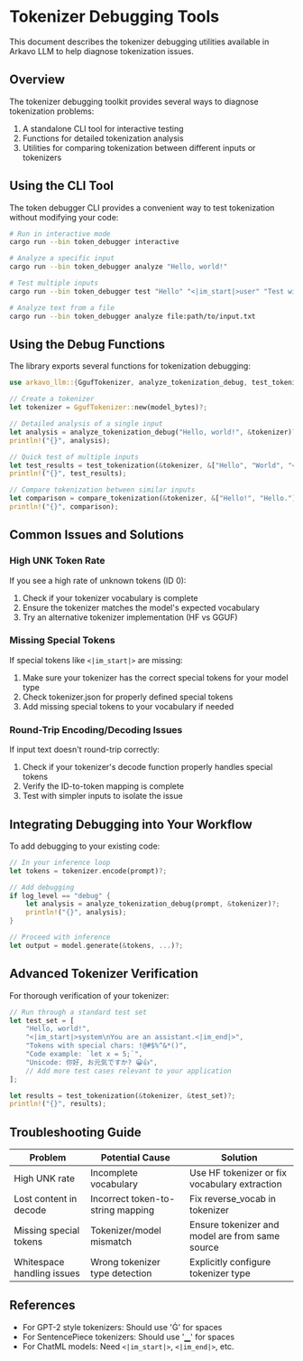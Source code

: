 # Tokenizer Debugging Tools

This document describes the tokenizer debugging utilities available in Arkavo LLM to help diagnose tokenization issues.

## Overview

The tokenizer debugging toolkit provides several ways to diagnose tokenization problems:

1. A standalone CLI tool for interactive testing
2. Functions for detailed tokenization analysis
3. Utilities for comparing tokenization between different inputs or tokenizers

## Using the CLI Tool

The token debugger CLI provides a convenient way to test tokenization without modifying your code:

```bash
# Run in interactive mode
cargo run --bin token_debugger interactive

# Analyze a specific input
cargo run --bin token_debugger analyze "Hello, world!"

# Test multiple inputs
cargo run --bin token_debugger test "Hello" "<|im_start|>user" "Test with special chars: !@#$%"

# Analyze text from a file
cargo run --bin token_debugger analyze file:path/to/input.txt
```

## Using the Debug Functions

The library exports several functions for tokenization debugging:

```rust
use arkavo_llm::{GgufTokenizer, analyze_tokenization_debug, test_tokenization, compare_tokenization};

// Create a tokenizer
let tokenizer = GgufTokenizer::new(model_bytes)?;

// Detailed analysis of a single input
let analysis = analyze_tokenization_debug("Hello, world!", &tokenizer)?;
println!("{}", analysis);

// Quick test of multiple inputs
let test_results = test_tokenization(&tokenizer, &["Hello", "World", "<|im_start|>"])?;
println!("{}", test_results);

// Compare tokenization between similar inputs
let comparison = compare_tokenization(&tokenizer, &["Hello!", "Hello."])?;
println!("{}", comparison);
```

## Common Issues and Solutions

### High UNK Token Rate

If you see a high rate of unknown tokens (ID 0):

1. Check if your tokenizer vocabulary is complete
2. Ensure the tokenizer matches the model's expected vocabulary
3. Try an alternative tokenizer implementation (HF vs GGUF)

### Missing Special Tokens

If special tokens like `<|im_start|>` are missing:

1. Make sure your tokenizer has the correct special tokens for your model type
2. Check tokenizer.json for properly defined special tokens
3. Add missing special tokens to your vocabulary if needed

### Round-Trip Encoding/Decoding Issues

If input text doesn't round-trip correctly:

1. Check if your tokenizer's decode function properly handles special tokens
2. Verify the ID-to-token mapping is complete
3. Test with simpler inputs to isolate the issue

## Integrating Debugging into Your Workflow

To add debugging to your existing code:

```rust
// In your inference loop
let tokens = tokenizer.encode(prompt)?;

// Add debugging
if log_level == "debug" {
    let analysis = analyze_tokenization_debug(prompt, &tokenizer)?;
    println!("{}", analysis);
}

// Proceed with inference
let output = model.generate(&tokens, ...)?;
```

## Advanced Tokenizer Verification

For thorough verification of your tokenizer:

```rust
// Run through a standard test set
let test_set = [
    "Hello, world!",
    "<|im_start|>system\nYou are an assistant.<|im_end|>",
    "Tokens with special chars: !@#$%^&*()",
    "Code example: `let x = 5;`",
    "Unicode: 你好, お元気ですか? 😀👍",
    // Add more test cases relevant to your application
];

let results = test_tokenization(&tokenizer, &test_set)?;
println!("{}", results);
```

## Troubleshooting Guide

| Problem | Potential Cause | Solution |
|---------|-----------------|----------|
| High UNK rate | Incomplete vocabulary | Use HF tokenizer or fix vocabulary extraction |
| Lost content in decode | Incorrect token-to-string mapping | Fix reverse_vocab in tokenizer |
| Missing special tokens | Tokenizer/model mismatch | Ensure tokenizer and model are from same source |
| Whitespace handling issues | Wrong tokenizer type detection | Explicitly configure tokenizer type |

## References

- For GPT-2 style tokenizers: Should use 'Ġ' for spaces
- For SentencePiece tokenizers: Should use '▁' for spaces
- For ChatML models: Need `<|im_start|>`, `<|im_end|>`, etc.
